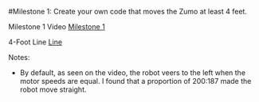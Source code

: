 #Milestone 1: Create your own code that moves the Zumo at least 4 feet.

Milestone 1 Video
[Milestone 1](../Media/Milestone%201.mp4)

4-Foot Line
[Line](../Media/Line.png)

Notes: 
- By default, as seen on the video, the robot veers to the left when the motor speeds are equal. I found that a proportion of 200:187 made the robot move straight.
